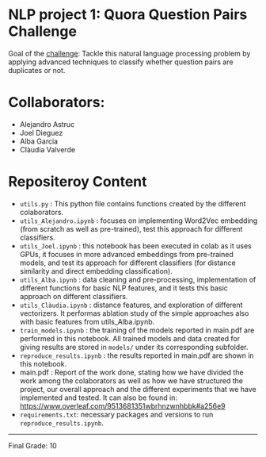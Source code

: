 # NLP project 1: Quora Question Pairs Challenge

Goal of the [challenge](https://www.kaggle.com/c/quora-question-pairs):
Tackle this natural language processing problem by applying advanced techniques to classify whether question pairs are duplicates or not. 

# Collaborators:
- Alejandro Astruc
- Joel Dieguez
- Alba Garcia
- Clàudia Valverde

# Repositeroy Content 
- `utils.py` : This python file contains functions created by the different colaborators.
- `utils_Alejandro.ipynb` : focuses on implementing Word2Vec embedding (from scratch as well as pre-trained),  test this approach for different classifiers.
- `utils_Joel.ipynb` : this notebook has been executed in colab as it uses GPUs, it focuses in more advanced embeddings from pre-trained models, and test its approach for different classifiers (for distance similarity and direct embedding classification).
- `utils_Alba.ipynb` : data cleaning and pre-processing, implementation of different functions for basic NLP features, and it tests this basic approach on different classifiers.
- `utils_Clàudia.ipynb` : distance features, and exploration of different vectorizers. It performas ablation study of the simple approaches also with basic features from utils_Alba.ipynb.
- `train_models.ipynb` : the training of the models reported in main.pdf are performed in this notebook. All trained models and data created for giving results are stored in `models/` under its corresponding subfolder.
- `reproduce_results.ipynb` : the results reported in main.pdf are shown in this notebook.
- main.pdf : Report of the work done, stating how we have divided the work among the colaborators as well as how we have structured the project, our overall approach and the different experiments that we have implemented and tested. It can also be found in: https://www.overleaf.com/9513681351wbrhnzwnhbbk#a256e9
- `requirements.txt`: necessary packages and versions to run `reproduce_results.ipynb`.

-----
Final Grade: 10
